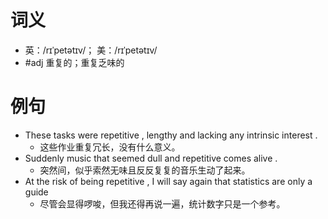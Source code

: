 # 词义
- 英：/rɪˈpetətɪv/； 美：/rɪˈpetətɪv/
- #adj 重复的；重复乏味的
# 例句
- These tasks were repetitive , lengthy and lacking any intrinsic interest .
	- 这些作业重复冗长，没有什么意义。
- Suddenly music that seemed dull and repetitive comes alive .
	- 突然间，似乎索然无味且反反复复的音乐生动了起来。
- At the risk of being repetitive , I will say again that statistics are only a guide
	- 尽管会显得啰唆，但我还得再说一遍，统计数字只是一个参考。
